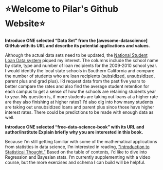 # ⭐Welcome to Pilar's Github Website⭐

**Introduce ONE selected “Data Set” from the [awesome-datascience] GitHub with its URL and describe its potential applications and values.**

Although the actual data sets need to be updated, the [National Student Loan Data system](https://catalog.data.gov/dataset/national-student-loan-data-system-722b0) piqued my interest. The columns include the school name by state, type and number of loan recipients for the 2009-2010 school year. I would identify the local state schools in Southern California and compare the number of students who are loan recipients (subsidized, unsubsidized, parent plus and grad plus). I’d request data from the past five years to better compare the rates and also find the average student retention for each campus to get a sense of how the schools are retaining students year to year. My question is, if more students are taking out loans at a higher rate are they also finishing at higher rates? I’d also dig into how many students are taking out unsubsidized loans and parent plus since those have higher interest rates. There could be predictions to be made with enough data as well.
 


**Introduce ONE selected “free-data-science-book” with its URL and author/institute Explain briefly why you are interested in this book.**

Because I’m still getting familiar with some of the mathematical applications from statistics in  data science, I’m interested in reading, ["Introduction to Statistical Thought.”](https://people.math.umass.edu/~lavine/Book/book.pdf) Based on the table of contents, I'd like to dive into Regression and Bayesian stats. I’m currently supplementing with a video course, but the more exercises and schema I can build will be helpful. 
